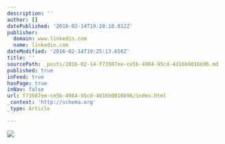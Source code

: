 ```yaml
---
description: ''
author: []
datePublished: '2016-02-14T19:28:10.012Z'
publisher:
  domain: www.linkedin.com
  name: linkedin.com
dateModified: '2016-02-14T19:25:13.656Z'
title: ''
sourcePath: _posts/2016-02-14-f73987ee-ce5b-4984-95cd-4d16b0016b96.md
published: true
inFeed: true
hasPage: true
inNav: false
url: f73987ee-ce5b-4984-95cd-4d16b0016b96/index.html
_context: 'http://schema.org'
_type: Article

---
```

![](https://media.licdn.com/mpr/mpr/jc/p/3/005/0a6/214/37e1351.jpg)